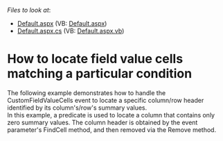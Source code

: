 <!-- default file list -->
*Files to look at*:

* [Default.aspx](./CS/ASPxPivotGrid_FindCells/Default.aspx) (VB: [Default.aspx](./VB/ASPxPivotGrid_FindCells/Default.aspx))
* [Default.aspx.cs](./CS/ASPxPivotGrid_FindCells/Default.aspx.cs) (VB: [Default.aspx.vb](./VB/ASPxPivotGrid_FindCells/Default.aspx.vb))
<!-- default file list end -->
# How to locate field value cells matching a particular condition


<p>The following example demonstrates how to handle the CustomFieldValueCells event to locate a specific column/row header identified by its column's/row's summary values.<br />
In this example, a predicate is used to locate a column that contains only zero summary values. The column header is obtained by the event parameter's FindCell method, and then removed via the Remove method.</p>

<br/>



